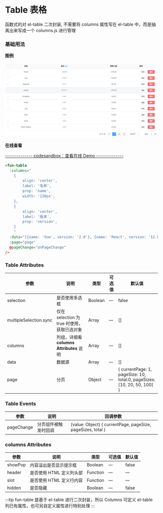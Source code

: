 # Table 表格

函数式的对 el-table 二次封装, 不需要将 columns 属性写在 el-table 中，而是抽离出来写成一个 columns.js 进行管理

### 基础用法

**图例**

![avatar](https://raw.githubusercontent.com/devin-huang/devin-huang.github.io/master/img/pubilc/vue-template-markdown/fun-table.png)

**在线查看**

[ -------------- codesandbox：查看在线 Demo --------------](https://codesandbox.io/s/fun-table-uv9m6)

```html
<fun-table
  :columns="
	{
		align: 'center',
		label: '名称',
		prop: 'name',
		width: '220px',
	},
	{
		align: 'center',
		label: '版本',
		prop: 'version',
	}
	"
  :data="[{name: 'Vue', version: '2.0'}, {name: 'React', version: '12.0'}]"
  :page="page"
  @pageChange="onPageChange"
/>
```

### Table Attributes

| 参数                   | 说明                                        | 类型    | 可选值 | 默认值                                                                  |
| ---------------------- | ------------------------------------------- | ------- | ------ | ----------------------------------------------------------------------- |
| selection              | 是否使用多选框                              | Boolean | —      | false                                                                   |
| multipleSelection.sync | 仅在 selection 为 true 时使用，获取已选对象 | Array   | —      | []                                                                      |
| columns                | 列组，详细看 <b>columns Attributes</b> 说明 | Array   | —      | []                                                                      |
| data                   | 数据源                                      | Array   | —      | []                                                                      |
| page                   | 分页                                        | Object  | —      | { currentPage: 1, pageSize: 10, total:0, pageSizes: [10, 20, 50, 100] } |

### Table Events

| 参数       | 说明                 | 回调参数                                                    |
| ---------- | -------------------- | ----------------------------------------------------------- |
| pageChange | 分页组件被触发时回调 | (value: Object) { currentPage, pageSize, pageSizes, total } |

### columns Attributes

| 参数    | 说明                     | 类型     | 可选值 | 默认值 |
| ------- | ------------------------ | -------- | ------ | ------ |
| showPop | 内容溢出是否显示提示框   | Boolean  | —      | false  |
| header  | 是否使用 HTML 定义列头部 | Function | —      | —      |
| slot    | 是否使用 HTML 定义行内容 | Function | —      | —      |
| hidden  | 是否隐藏                 | Boolean  | —      | false  |

:::tip
fun-table 是基于 el-table 进行二次封装，所以 Columns 可定义 el-table 列已有属性，也可另自定义属性进行特别处理
:::
